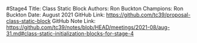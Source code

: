 #Stage4
Title: Class Static Block
Authors: Ron Buckton
Champions: Ron Buckton
Date: August 2021
GitHub Link: https://github.com/tc39/proposal-class-static-block
GitHub Note Link: https://github.com/tc39/notes/blob/HEAD/meetings/2021-08/aug-31.md#class-static-initialization-blocks-for-stage-4
